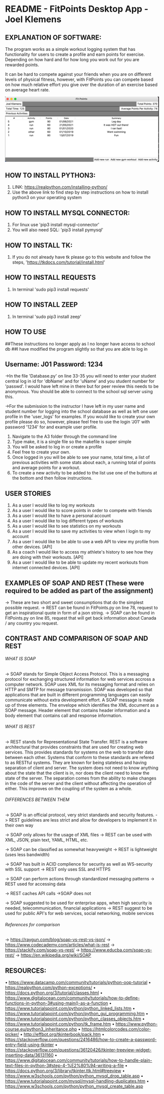 #  README - FitPoints Desktop App - Joel Klemens

## EXPLANATION OF SOFTWARE:
The program works as a simple workout logging system that has functionality for users to create a profile and earn points for exercise.  Depending on how hard and for how long you work out for you are rewarded points.

It can be hard to compete against your friends when you are on different levels of physical fitness, however, with FitPoints you can compete based on how much relative effort you give over the duration of an exercise based on average heart rate.

<img src="screenshot.png" alt="Main_View"/>

## HOW TO INSTALL PYTHON3:
1.    LINK: https://realpython.com/installing-python/
2.    Use the above link to find step by step instructions on how to install python3 on your operating system
## HOW TO INSTALL MYSQL CONNECTOR:
1.    For linux use 'pip3 install mysql-connector'
2.    You will also need SQL: 'pip3 install pymysql'
## HOW TO INSTALL TK:
1.    If you do not already have tk please go to this website and follow the steps, 'https://tkdocs.com/tutorial/install.html'
## HOW TO INSTALL REQUESTS
1. In terminal 'sudo pip3 install requests'
## HOW TO INSTALL ZEEP
1. In terminal 'sudo pip3 install zeep'

## HOW TO USE

##These instructions no longer apply as I no longer have access to school db
##I have modified the program slightly so that you are able to log in
## Username: J01 Password: 1234

->In the file 'Database.py' on line 33-35 you will need to enter your student central log in id for 'dbName' and for 'uName' and you student number for 'passwd'.  I would have left mine in there but for peer review this needs to be anonymous.  You should be able to connect to the school sql server using this.  

->For the submission to the instructor I have left in my user name and student number for logging into the school database as well as left one user profile in the 'user_logs' for examples. If you would like to create your own profile please do so, however, please feel free to use the login 'J01' with password '1234' for and example user profile.

1.    Navigate to the A3 folder through the command line
2.    Type make, it is a single file so the makefile is super simple
3.    You will be asked to log in or create a profile
4.    Feel free to create your own.
5.    Once logged in you will be able to see your name, total time, a list of previous activities with some stats about each, a running total of points and average points for a workout.
6.    To create a new activity to be added to the list use one of the buttons at the bottom and then follow instructions.

## USER STORIES
1.    As a user I would like to log my workouts
2.    As a user I would like to score points in order to compete with friends
3.    As a user I would like to have a personal account
4.    As a user I would like to log different types of workouts
5.    As a user I would like to see statistics on my workouts
6.    As a user I would like to save my activities to view when I login to my account
7.    As a user I would like to be able to use a web API to view my profile from other devices. [API]
8.    As a coach I would like to access my athlete's history to see how they are doing with their workouts. [API]
9.    As a user I would like to be able to update my recent workouts from internet connected devices. [API]

## EXAMPLES OF SOAP AND REST (These were required to be added as part of the assignment)
-> These are two short and sweet consumptions that do the simplest possible request.
-> REST can be found in FitPoints.py on line 78, request to get an inspirational quote in form of a json string.
-> SOAP can be found in FitPoints.py on line 85, request that will get back information about Canada / any country you request.

## CONTRAST AND COMPARISON OF SOAP AND REST
###### WHAT IS SOAP
-> SOAP stands for Simple Object Access Protocol.  This is a messaging protocol for exchanging structured information for web services accross a computer network. SOAP uses XML for its messaging format and relies on HTTP and SMTP for message transmission. SOAP was developed so that applications that are built in different programming languages can easily communicate without extra development effort. A SOAP message is made up of three elements.  The envelope which identifies the XML document as a SOAP message.  Header element that contains header information and a body element that contains call and response information.  

###### WHAT IS REST
-> REST stands for Representational State Transfer.  REST is a software architectural that provides constraints that are used for creating web services. This provides standards for systems on the web to transfer data between each other. Systems that conform to these standards are refered to as RESTful systems. They are known for being stateless and having separation of client and server.  The system does not need to know anything about the state that the client is in, nor does the client need to know the state of the server.  The separation comes from the ability to make changes in the code of the server and the client without affecting the operation of either. This improves on the coupling of the system as a whole.

###### DIFFERENCES BETWEEN THEM
-> SOAP is an official protocol, very strict standards and security features.
-> REST guidelines are less strict and allow for developers to implement it in their own way

-> SOAP only allows for the usage of XML files
-> REST can be used with XML, JSON, plain text, YAML, HTML, etc.

-> SOAP can be classified as somewhat heavyweight
-> REST is lightweight (uses less bandwidth)

-> SOAP has built in ACID complience for security as well as WS-security with SSL support
-> REST only uses SSL and HTTPS

-> SOAP can perform actions through standardized messaging patterns
-> REST used for accessing data

-> REST caches API calls
->SOAP does not

-> SOAP suggested to be used for enterprise apps, when high security is needed, telecommunication, financial applications
-> REST suggest to be used for public API's for web services, social networking, mobile services

###### References for comparison
-> https://raygun.com/blog/soap-vs-rest-vs-json/
-> https://www.codecademy.com/articles/what-is-rest
-> https://stackify.com/soap-vs-rest/
-> https://www.educba.com/soap-vs-rest/
-> https://en.wikipedia.org/wiki/SOAP


## RESOURCES:
•    https://www.datacamp.com/community/tutorials/python-oop-tutorial
•    https://realpython.com/python-exceptions/
•    https://docs.python.org/3/tutorial/classes.html
•    https://www.digitalocean.com/community/tutorials/how-to-define-functions-in-python-3#using-main()-as-a-function
•    https://www.tutorialspoint.com/python/python_linked_lists.htm
•    https://www.tutorialspoint.com/python/python_gui_programming.htm
•    https://www.tutorialspoint.com/python/python_classes_objects.htm
•    https://www.tutorialspoint.com/python/tk_frame.htm
•    https://www.python-course.eu/python3_inheritance.php
•    https://htmlcolorcodes.com/color-picker/
•    http://effbot.org/tkinterbook/pack.htm
•    https://stackoverflow.com/questions/2416486/how-to-create-a-password-entry-field-using-tkinter
•    https://stackoverflow.com/questions/36120426/tkinter-treeview-widget-inserting-data/36131160
•    https://www.digitalocean.com/community/tutorials/how-to-handle-plain-text-files-in-python-3#step-4-%E2%80%94-writing-a-file
•    https://docs.python.org/3/library/tkinter.ttk.html#treeview
•    https://www.w3schools.com/python/python_mysql_drop_table.asp
•    https://www.tutorialspoint.com/mysql/mysql-handling-duplicates.htm
•    https://www.w3schools.com/python/python_mysql_create_table.asp
